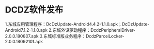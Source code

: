# DCDZ软件发布
1.东城应用管理程序：DcDzUpdate-Android4.4.2-1.1.0.apk；DcDzUpdate-Android7.1.2-1.1.0.apk
2.东城外设驱动程序：DcdzPeripheralDriver-2.0.0.180807.apk
3.东城标准版业务程序：DcdzParcelLocker-2.0.0.18092101.apk
